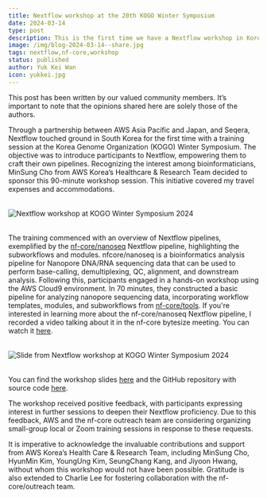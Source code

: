 ```yaml
---
title: Nextflow workshop at the 20th KOGO Winter Symposium
date: 2024-03-14
type: post
description: This is the first time we have a Nextflow workshop in Korea, and the feedback was amazing!
image: /img/blog-2024-03-14--share.jpg
tags: nextflow,nf-core,workshop
status: published
author: Yuk Kei Wan
icon: yukkei.jpg
---
```


<div class="alert alert-info">
This post has been written by our valued community members. It’s important to note that the opinions shared here are solely those of the authors.
</div>

Through a partnership between AWS Asia Pacific and Japan, and Seqera, Nextflow touched ground in South Korea for the first time with a training session at the Korea Genome Organization (KOGO) Winter Symposium. The objective was to introduce participants to Nextflow, empowering them to craft their own pipelines. Recognizing the interest among bioinformaticians, MinSung Cho from AWS Korea’s Healthcare & Research Team decided to sponsor this 90-minute workshop session. This initiative covered my travel expenses and accommodations.

<!-- end-archive-description -->

<div style="margin-top: 2rem; margin-bottom: 2rem;">
    <img src="/img/blog-2024-03-14-kogo-img1a.jpg" alt="Nextflow workshop at KOGO Winter Symposium 2024" />
</div>

The training commenced with an overview of Nextflow pipelines, exemplified by the [nf-core/nanoseq](https://nf-co.re/nanoseq/3.1.0) Nextflow pipeline, highlighting the subworkflows and modules. nfcore/nanoseq is a bioinformatics analysis pipeline for Nanopore DNA/RNA sequencing data that can be used to perform base-calling, demultiplexing, QC, alignment, and downstream analysis. Following this, participants engaged in a hands-on workshop using the AWS Cloud9 environment. In 70 minutes, they constructed a basic pipeline for analyzing nanopore sequencing data, incorporating workflow templates, modules, and subworkflows from [nf-core/tools](https://github.com/nf-core/tools). If you're interested in learning more about the nf-core/nanoseq Nextflow pipeline, I recorded a video talking about it in the nf-core bytesize meeting. You can watch it [here](https://www.youtube.com/watch?v=KM1A0_GD2vQ).

<div style="margin-top: 2rem; margin-bottom: 2rem;">
    <img src="/img/blog-2024-03-14-kogo-img1b.png" alt="Slide from Nextflow workshop at KOGO Winter Symposium 2024" />
</div>

You can find the workshop slides [here](https://docs.google.com/presentation/d/1OC4ccgbrNet4e499ShIT7S6Gm6S0xr38_OauKPa4G88/edit?usp=sharing) and the GitHub repository with source code [here](https://github.com/yuukiiwa/nf-core-koreaworkshop).

The workshop received positive feedback, with participants expressing interest in further sessions to deepen their Nextflow proficiency. Due to this feedback, AWS and the nf-core outreach team are considering organizing small-group local or Zoom training sessions in response to these requests.

It is imperative to acknowledge the invaluable contributions and support from AWS Korea’s Health Care & Research Team, including MinSung Cho, HyunMin Kim, YoungUng Kim, SeungChang Kang, and Jiyoon Hwang, without whom this workshop would not have been possible. Gratitude is also extended to Charlie Lee for fostering collaboration with the nf-core/outreach team.
